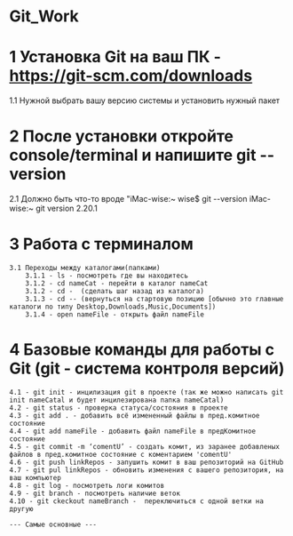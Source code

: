 # Git_Work

# 1 Установка Git на ваш ПК - https://git-scm.com/downloads
1.1 
    Нужной выбрать вашу версию системы и установить нужный пакет
# 2 После установки откройте console/terminal и напишите git --version
 2.1 
    Должно быть что-то вроде "iMac-wise:~ wise$ git --version
                              iMac-wise:~ git version 2.20.1

# 3 Работа с терминалом
    3.1 Переходы между каталогами(папками)
        3.1.1 - ls - посмотреть где вы находитесь
        3.1.2 - cd nameCat - перейти в каталог nameCat
        3.1.2 - cd -  (сделать шаг назад из каталога)
        3.1.3 - cd -- (вернуться на стартовую позицию [обычно это главные каталоги по типу Desktop,Downloads,Music,Documents])
        3.1.4 - open nameFile - открыть файл nameFile

# 4 Базовые команды для работы с Git (git - система контроля версий)
    4.1 - git init - инцилизация git в проекте (так же можно написать git init nameCatal и будет инцилезирована папка nameCatal)
    4.2 - git status - проверка статуса/состояния в проекте
    4.3 - git add . - добавить всё измененный файлы в пред.комитное состояние
    4.4 - git add nameFile - добавить файл nameFile в предКомитное состояние
    4.5 - git commit -m ‘comentU’ - создать комит, из заранее добавленых файлов в пред.комитное состояние с коментарием 'comentU'
    4.6 - git push linkRepos - запушить комит в ваш репозиторий на GitHub
    4.7 - git pul linkRepos - обновить изменения с вашего репозитория, на ваш компьютер
    4.8 - git log - посмотреть логи комитов
    4.9 - git branch - посмотреть наличие веток
    4.10 - git ckeckout nameBranch -  переключиться с одной ветки на другую
    
    --- Самые основные --- 
    